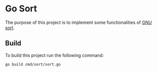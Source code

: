 Go Sort
=======

The purpose of this project is to implement some functionalities of [GNU sort](https://man7.org/linux/man-pages/man1/sort.1.html).

Build
-----

To build this project run the following command:

```bash
go build cmd/sort/sort.go
```
